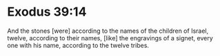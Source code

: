 # Exodus 39:14

And the stones [were] according to the names of the children of Israel, twelve, according to their names, [like] the engravings of a signet, every one with his name, according to the twelve tribes.
